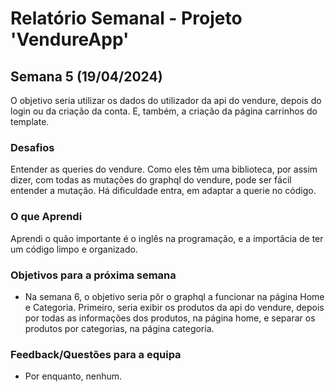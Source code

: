 # Relatório Semanal - Projeto 'VendureApp'

## Semana 5 (19/04/2024)

O objetivo seria utilizar os dados do utilizador da api do vendure, depois do login ou da criação da conta. E, também, a criação da página carrinhos do template.

### Desafios

Entender as queries do vendure. Como eles têm uma biblioteca, por assim dizer, com todas as mutações do graphql do vendure, pode ser fácil entender a mutação. Há dificuldade entra, em adaptar a querie no código.

### O que Aprendi

Aprendi o quão importante é o inglês na programação, e a importâcia de ter um código limpo e organizado.

### Objetivos para a próxima semana

- Na semana 6, o objetivo seria pôr o graphql a funcionar na página Home e Categoria. Primeiro, seria exibir os produtos da api do vendure, depois por todas as informações dos produtos, na página home, e separar os produtos por categorias, na página categoria.

### Feedback/Questões para a equipa

- Por enquanto, nenhum.
